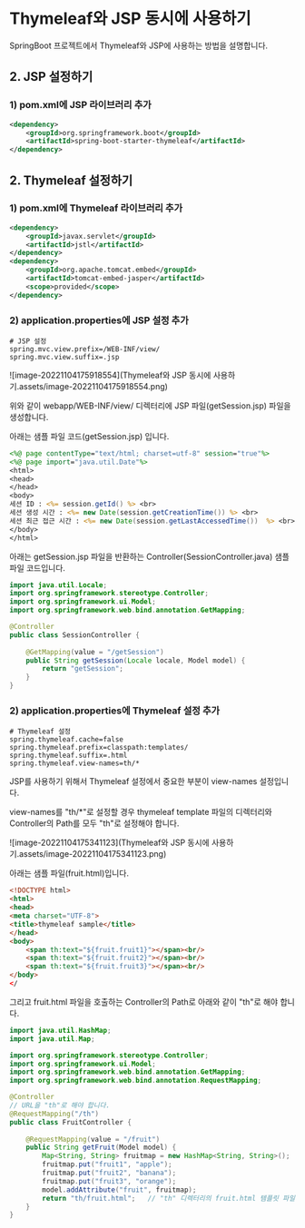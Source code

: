 # Thymeleaf와 JSP 동시에 사용하기

SpringBoot 프로젝트에서 Thymeleaf와 JSP에 사용하는 방법을 설명합니다.



## 2. JSP 설정하기

### 1) pom.xml에 JSP 라이브러리 추가

```xml
<dependency>
    <groupId>org.springframework.boot</groupId>
    <artifactId>spring-boot-starter-thymeleaf</artifactId>
</dependency>
```





## 2. Thymeleaf 설정하기

### 1) pom.xml에 Thymeleaf 라이브러리 추가

```xml
<dependency>
    <groupId>javax.servlet</groupId>
    <artifactId>jstl</artifactId>
</dependency>
<dependency>
    <groupId>org.apache.tomcat.embed</groupId>
    <artifactId>tomcat-embed-jasper</artifactId>
    <scope>provided</scope>
</dependency>
```

### 2) application.properties에 JSP 설정 추가

```properties
# JSP 설정
spring.mvc.view.prefix=/WEB-INF/view/
spring.mvc.view.suffix=.jsp
```

![image-20221104175918554](Thymeleaf와 JSP 동시에 사용하기.assets/image-20221104175918554.png)

위와 같이 webapp/WEB-INF/view/ 디렉터리에 JSP 파일(getSession.jsp) 파일을 생성합니다.

아래는 샘플 파일 코드(getSession.jsp) 입니다.

```jsp
<%@ page contentType="text/html; charset=utf-8" session="true"%>                    
<%@ page import="java.util.Date"%>
<html>
<head>
</head>
<body>
세션 ID : <%= session.getId() %> <br>
세션 생성 시간 : <%= new Date(session.getCreationTime()) %> <br>
세션 최근 접근 시간 : <%= new Date(session.getLastAccessedTime())  %> <br>
</body>
</html>
```

아래는 getSession.jsp 파일을 반환하는 Controller(SessionController.java) 샘플 파일 코드입니다.

```java
import java.util.Locale;
import org.springframework.stereotype.Controller;
import org.springframework.ui.Model;
import org.springframework.web.bind.annotation.GetMapping;

@Controller
public class SessionController {
	
	@GetMapping(value = "/getSession")
	public String getSession(Locale locale, Model model) {
		return "getSession";
	}
}
```



### 2) application.properties에 Thymeleaf 설정 추가

```properties
# Thymeleaf 설정
spring.thymeleaf.cache=false
spring.thymeleaf.prefix=classpath:templates/
spring.thymeleaf.suffix=.html
spring.thymeleaf.view-names=th/*
```

JSP를 사용하기 위해서 Thymeleaf 설정에서 중요한 부분이 view-names 설정입니다.

view-names를 "th/*"로 설정할 경우 thymeleaf template 파일의 디렉터리와 Controller의 Path를 모두 "th"로 설정해야 합니다.

![image-20221104175341123](Thymeleaf와 JSP 동시에 사용하기.assets/image-20221104175341123.png)

아래는 샘플 파일(fruit.html)입니다.

```html
<!DOCTYPE html>
<html>
<head>
<meta charset="UTF-8">
<title>thymeleaf sample</title>
</head>
<body>
    <span th:text="${fruit.fruit1}"></span><br/>
    <span th:text="${fruit.fruit2}"></span><br/>
    <span th:text="${fruit.fruit3}"></span><br/>
</body>
</
```



그리고 fruit.html 파일을 호출하는 Controller의 Path로 아래와 같이 "th"로 해야 합니다.

```java
import java.util.HashMap;
import java.util.Map;

import org.springframework.stereotype.Controller;
import org.springframework.ui.Model;
import org.springframework.web.bind.annotation.GetMapping;
import org.springframework.web.bind.annotation.RequestMapping;

@Controller
// URL을 "th"로 해야 합니다.
@RequestMapping("/th")
public class FruitController {
 
	@RequestMapping(value = "/fruit")
    public String getFruit(Model model) {
    	Map<String, String> fruitmap = new HashMap<String, String>();
    	fruitmap.put("fruit1", "apple");
    	fruitmap.put("fruit2", "banana");
    	fruitmap.put("fruit3", "orange");
        model.addAttribute("fruit", fruitmap);
        return "th/fruit.html";   // "th" 디렉터리의 fruit.html 템플릿 파일을 호출합니다.
    }
}
```


